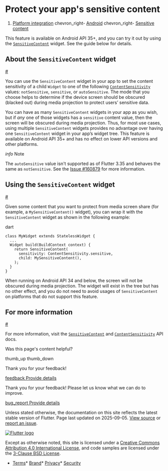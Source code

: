Protect your app's sensitive content
====================================

1. [Platform integration](/platform-integration) chevron\_right- [Android](/platform-integration/android) chevron\_right- [Sensitive content](/platform-integration/android/sensitive-content)

This feature is available on Android API 35+, and you can try it out by using the [`SensitiveContent`](https://api.flutter.dev/flutter/widgets/SensitiveContent-class.html) widget. See the guide below for details.

About the `SensitiveContent` widget
-----------------------------------

[#](#about-the-sensitivecontent-widget)

You can use the `SensitiveContent` widget in your app to set the content sensitivity of a child `Widget` to one of the following [`ContentSensitivity`](https://api.flutter.dev/flutter/services/ContentSensitivity.html) values: `notSensitive`, `sensitive`, or `autoSensitive`. The mode that you choose helps to determine if the device screen should be obscured (blacked out) during media projection to protect users’ sensitive data.

You can have as many `SensitiveContent` widgets in your app as you wish, but if *any* one of those widgets has a `sensitive` content value, then the screen will be obscured during media projection. Thus, for most use cases, using multiple `SensitiveContent` widgets provides no advantage over having one `SensitiveContent` widget in your app’s widget tree. This feature is available on Android API 35+ and has no effect on lower API versions and other platforms.

*info* Note

The `autoSensitive` value isn't supported as of Flutter 3.35 and behaves the same as `notSensitive`. See the [Issue #160879](https://github.com/flutter/flutter/issues/160879) for more information.

Using the `SensitiveContent` widget
-----------------------------------

[#](#using-the-sensitivecontent-widget)

Given some content that you want to protect from media screen share (for example, a `MySensitiveContent()` widget), you can wrap it with the `SensitiveContent` widget as shown in the following example:

dart

```
class MyWidget extends StatelessWidget {
  ...
  Widget build(BuildContext context) {
    return SensitiveContent(
      sensitivity: ContentSensitivity.sensitive,
      child: MySensitiveContent(),
    );
  }
}
```

When running on Android API 34 and below, the screen will not be obscured during media projection. The widget will exist in the tree but has no other effect, and you do not need to avoid usages of `SensitiveContent` on platforms that do not support this feature.

For more information
--------------------

[#](#for-more-information)

For more information, visit the [`SensitiveContent`](https://api.flutter.dev/flutter/widgets/SensitiveContent-class.html) and [`ContentSensitivity`](https://api.flutter.dev/flutter/services/ContentSensitivity.html) API docs.

Was this page's content helpful?

thumb\_up thumb\_down

Thank you for your feedback!

 [feedback Provide details](https://github.com/flutter/website/issues/new?template=1_page_issue.yml&&page-url=https://docs.flutter.dev/platform-integration/android/sensitive-content/&page-source=https://github.com/flutter/website/tree/main/src/content/platform-integration/android/sensitive-content.md)

Thank you for your feedback! Please let us know what we can do to improve.

 [bug\_report Provide details](https://github.com/flutter/website/issues/new?template=1_page_issue.yml&&page-url=https://docs.flutter.dev/platform-integration/android/sensitive-content/&page-source=https://github.com/flutter/website/tree/main/src/content/platform-integration/android/sensitive-content.md)

Unless stated otherwise, the documentation on this site reflects the latest stable version of Flutter. Page last updated on 2025-09-05. [View source](https://github.com/flutter/website/tree/main/src/content/platform-integration/android/sensitive-content.md) or [report an issue](https://github.com/flutter/website/issues/new?template=1_page_issue.yml&&page-url=https://docs.flutter.dev/platform-integration/android/sensitive-content/&page-source=https://github.com/flutter/website/tree/main/src/content/platform-integration/android/sensitive-content.md "Report an issue with this page").

[![Flutter logo](/assets/images/branding/flutter/logo+text/horizontal/white.svg)](https://flutter.dev)

Except as otherwise noted, this site is licensed under a [Creative Commons Attribution 4.0 International License](https://creativecommons.org/licenses/by/4.0/), and code samples are licensed under the [3-Clause BSD License](https://opensource.org/licenses/BSD-3-Clause).

* [Terms](/tos "Terms of use")* [Brand](/brand "Brand usage guidelines")* [Privacy](https://policies.google.com/privacy "Privacy policy")* [Security](/security "Security philosophy and practices")

   